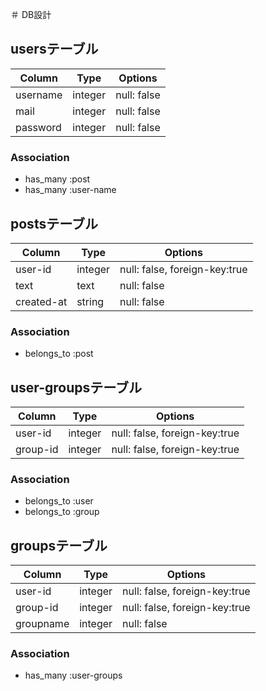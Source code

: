 ＃ DB設計

## usersテーブル

|Column|Type|Options|
|------|----|-------|
|username|integer|null: false|
|mail|integer|null: false|
|password|integer|null: false|

### Association
- has_many :post
- has_many :user-name


## postsテーブル

|Column|Type|Options|
|------|----|-------|
|user-id|integer|null: false, foreign-key:true|
|text|text|null: false|
|created-at|string|null: false|

### Association
- belongs_to :post


## user-groupsテーブル

|Column|Type|Options|
|------|----|-------|
|user-id|integer|null: false, foreign-key:true|
|group-id|integer|null: false, foreign-key:true|


### Association
- belongs_to :user
- belongs_to :group



## groupsテーブル

|Column|Type|Options|
|------|----|-------|
|user-id|integer|null: false, foreign-key:true|
|group-id|integer|null: false, foreign-key:true|
|groupname|integer|null: false|


### Association
- has_many :user-groups



